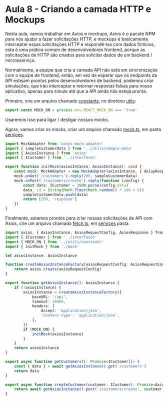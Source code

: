 # Aula 8 - Criando a camada HTTP e Mockups

Nesta aula, vamos trabalhar em Axios e mockups,
Axios é o pacote NPM para nos ajudar a fazer solicitações HTTP, e mockups
é basicamente interceptar essas solicitações HTTP e respondê-las com dados fictícios,
esta é uma prática comum de desenvolvedores frontend, porque as solicitações de HTTP
são criados para solicitar dados de um backend / microsserviço.

Normalmente, a equipe que cria a camada API não está em sincronização com o
equipe de frontend, então, em vez de esperar que os endpoints da API estejam prontos pelos desenvolvedores de backend,
podemos criar simulações, que irão interceptar e retornar respostas falsas para nosso aplicativo, apenas para
simule até que a API ainda não esteja pronta.

Primeiro, crie um arquivo chamado [constants](utils/constants.ts), no diretório [utils](utils):
```typescript jsx
export const MOCK_ON = process.env.REACT_MOCK_ON === 'true'

```

Usaremos isso para ligar / desligar nossos mocks.

Agora, vamos criar os mocks, criar um arquivo chamado [mock.ts](services/mock.ts), em
pasta [services](services).

```typescript jsx
import MockAdapter from 'axios-mock-adapter'
import { sampleCustomerData } from '../utils/sample-data'
import { AxiosInstance } from 'axios'
import { ICustomer } from '../interfaces'

export function initMock(axiosIntance: AxiosInstance): void {
    const mock: MockAdapter = new MockAdapter(axiosIntance, { delayResponse: 2000 })
    mock.onGet('/customers').reply(200, sampleCustomerData)
    mock.onPost('/customers/create').reply(function (config) {
        const data: ICustomer = JSON.parse(config.data)
        data._id = String(Math.floor(Math.random() * 100 + 6))
        sampleCustomerData.push(data)
        return [200, 'response']
    })
}

```

Finalmente, estamos prontos para criar nossas solicitações de API com Axios,
crie um arquivo chamado [fetch.ts](services/fetch.ts), em [services](services)
pasta.

```typescript jsx
import axios, { AxiosInstance, AxiosRequestConfig, AxiosResponse } from 'axios'
import { ICustomer } from '../interfaces'
import { MOCK_ON } from '../utils/constants'
import { initMock } from './mock'

let axiosInstance: AxiosInstance

function createAxiosInstanceFactory(axiosRequestConfig: AxiosRequestConfig): AxiosInstance {
    return axios.create(axiosRequestConfig)
}

export function getAxiosInstance(): AxiosInstance {
    if (!axiosInstance) {
        axiosInstance = createAxiosInstanceFactory({
            baseURL: '/api',
            timeout: 10000,
            headers: {
                Accept: 'application/json',
                'Content-type': 'application/json',
            },
        })
        if (MOCK_ON) {
            initMock(axiosInstance)
        }
    }
    return axiosInstance
}

export async function getCustomers(): Promise<ICustomer[]> {
    const { data } = await getAxiosInstance().get('/customers')
    return data
}

export async function createCustomer(customer: ICustomer): Promise<AxiosResponse> {
    return await getAxiosInstance().post('/customers/create', customer)
}

```
